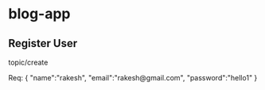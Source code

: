# blog-app

<h2>Register User</h2>
<p>topic/create</p>
<p>Req:
  {
      "name":"rakesh",
      "email":"rakesh@gmail.com",
      "password":"hello1"
  }
</p>

